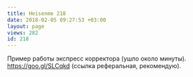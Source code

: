 ```yaml
---
title: Heisenme 218
date: 2018-02-05 09:27:53 +03:00
layout: page
views: 282
id: 218
---
```


Пример работы экспресс корректора (ушло около минуты). https://goo.gl/SLCqkd (ссылка реферальная, рекомендую).


